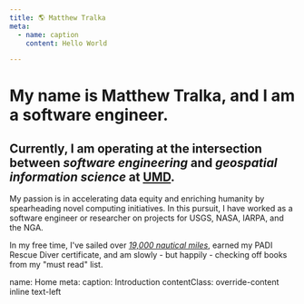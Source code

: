 ```yaml
---
title: 🌎 Matthew Tralka
meta:
  - name: caption
    content: Hello World

---
```


# My name is Matthew Tralka, and I am a software engineer.

## Currently, I am operating at the intersection between *software engineering* and *geospatial information science* at <a href="https://geog.umd.edu/" target="_blank">UMD</a>.

My passion is in accelerating data equity and enriching humanity by spearheading novel computing initiatives. In this pursuit, I have worked as a software engineer or researcher on projects for USGS, NASA, IARPA, and the NGA.

In my free time, I've sailed over [*19,000 nautical miles*](/sailing), earned my PADI Rescue Diver certificate, and am slowly - but happily - checking off books from my "must read" list.

<route lang="yaml">
name: Home
meta:
  caption: Introduction
  contentClass: override-content inline text-left
</route>